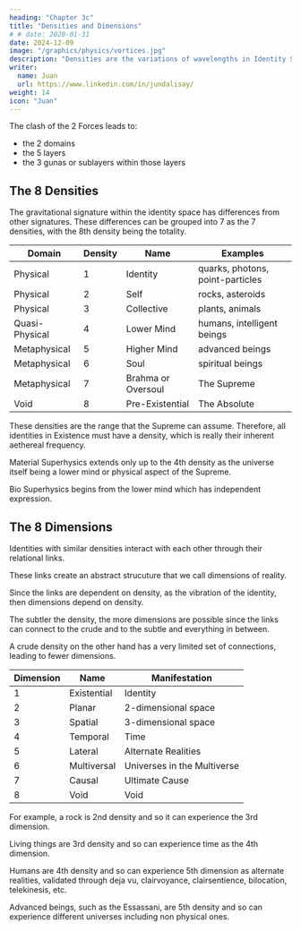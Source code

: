 ```yaml
---
heading: "Chapter 3c"
title: "Densities and Dimensions"
# # date: 2020-01-31
date: 2024-12-09
image: "/graphics/physics/vortices.jpg"
description: "Densities are the variations of wavelengths in Identity Space"
writer:
  name: Juan
  url: https://www.linkedin.com/in/jundalisay/
weight: 14
icon: "Juan"
---
```



The clash of the 2 Forces leads to:
- the 2 domains
- the 5 layers 
- the 3 gunas or sublayers within those layers


## The 8 Densities

The gravitational signature within the identity space has differences from other signatures. These differences can be grouped into 7 as the 7 densities, with the 8th density being the totality. 

Domain | Density | Name | Examples
--- | --- | --- | ---
Physical | 1 | Identity | quarks, photons, point-particles
Physical | 2 | Self | rocks, asteroids
Physical | 3 | Collective | plants, animals
Quasi-Physical | 4 | Lower Mind | humans, intelligent beings
Metaphysical | 5 | Higher Mind | advanced beings
Metaphysical | 6 | Soul | spiritual beings
Metaphysical |  7 | Brahma or Oversoul | The Supreme
Void |  8 | Pre-Existential | The Absolute


These densities are the range that the Supreme can assume. Therefore, all identities in Existence must have a density, which is really their inherent aethereal frequency. 

Material Superhysics extends only up to the 4th density as the universe itself being a lower mind or physical aspect of the Supreme.

Bio Superhysics begins from the lower mind which has independent expression. 





## The 8 Dimensions

Identities with similar densities interact with each other through their relational links. 

These links create an abstract strucuture that we call dimensions of reality.

Since the links are dependent on density, as the vibration of the identity, then dimensions depend on density. 

The subtler the density, the more dimensions are possible since the links can connect to the crude and to the subtle and everything in between.

A crude density on the other hand has a very limited set of connections, leading to fewer dimensions.

<!-- Dimensions are the relations of these densities with each other.  -->

Dimension | Name | Manifestation
--- | --- | ---
1 | Existential | Identity
2 | Planar | 2-dimensional space
3 | Spatial | 3-dimensional space
4 | Temporal | Time
5 | Lateral | Alternate Realities
6 | Multiversal | Universes in the Multiverse
7 | Causal | Ultimate Cause
8 | Void | Void


For example, a rock is 2nd density and so it can experience the 3rd dimension.

Living things are 3rd density and so can experience time as the 4th dimension. 

Humans are 4th density and so can experience 5th dimension as alternate realities, validated through deja vu, clairvoyance, clairsentience, bilocation, telekinesis, etc. 

Advanced beings, such as the Essassani, are 5th density and so can experience different universes including non physical ones. 

